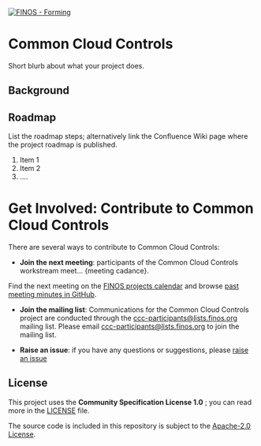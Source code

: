 [![FINOS - Forming](https://cdn.jsdelivr.net/gh/finos/contrib-toolbox@master/images/badge-forming.svg)](https://github.com/finos/community/blob/master/governance/Software-Projects/Project-Lifecycle.md#forming-projects-optional)

# Common Cloud Controls

Short blurb about what your project does.

## Background 

## Roadmap

List the roadmap steps; alternatively link the Confluence Wiki page where the project roadmap is published.

1. Item 1
2. Item 2
3. ....

# Get Involved: Contribute to Common Cloud Controls
There are several ways to contribute to Common Cloud Controls:

* **Join the next meeting**: participants of the Common Cloud Controls workstream meet... {meeting cadance}.

Find the next meeting on the [FINOS projects calendar](https://finos.org/calendar) and browse [past meeting minutes in GitHub](https://github.com/finos/ccc/labels/meeting).

* **Join the mailing list**: Communications for the Common Cloud Controls project are conducted through the ccc-participants@lists.finos.org mailing list. Please email [ccc-participants@lists.finos.org](mailto:ccc-participants@lists.finos.org) to join the mailing list.

* **Raise an issue**: if you have any questions or suggestions, please [raise an issue](https://github.com/finos/ccc/issues/new/choose)

## License

This project uses the **Community Specification License 1.0** ; you can read more in the [LICENSE](LICENSE) file.

The source code is included in this repository is subject to the [Apache-2.0 License](https://www.apache.org/licenses/LICENSE-2.0).
